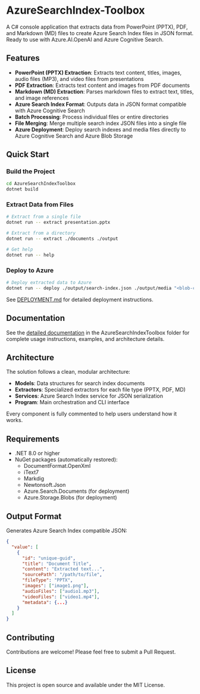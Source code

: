 # AzureSearchIndex-Toolbox

A C# console application that extracts data from PowerPoint (PPTX), PDF, and Markdown (MD) files to create Azure Search Index files in JSON format. Ready to use with Azure.AI.OpenAI and Azure Cognitive Search.

## Features

- **PowerPoint (PPTX) Extraction**: Extracts text content, titles, images, audio files (MP3), and video files from presentations
- **PDF Extraction**: Extracts text content and images from PDF documents  
- **Markdown (MD) Extraction**: Parses markdown files to extract text, titles, and image references
- **Azure Search Index Format**: Outputs data in JSON format compatible with Azure Cognitive Search
- **Batch Processing**: Process individual files or entire directories
- **File Merging**: Merge multiple search index JSON files into a single file
- **Azure Deployment**: Deploy search indexes and media files directly to Azure Cognitive Search and Azure Blob Storage

## Quick Start

### Build the Project

```bash
cd AzureSearchIndexToolbox
dotnet build
```

### Extract Data from Files

```bash
# Extract from a single file
dotnet run -- extract presentation.pptx

# Extract from a directory
dotnet run -- extract ./documents ./output

# Get help
dotnet run -- help
```

### Deploy to Azure

```bash
# Deploy extracted data to Azure
dotnet run -- deploy ./output/search-index.json ./output/media "<blob-connection-string>" "https://myservice.search.windows.net" "<search-api-key>"
```

See [DEPLOYMENT.md](./DEPLOYMENT.md) for detailed deployment instructions.

## Documentation

See the [detailed documentation](./AzureSearchIndexToolbox/README.md) in the AzureSearchIndexToolbox folder for complete usage instructions, examples, and architecture details.

## Architecture

The solution follows a clean, modular architecture:

- **Models**: Data structures for search index documents
- **Extractors**: Specialized extractors for each file type (PPTX, PDF, MD)
- **Services**: Azure Search Index service for JSON serialization
- **Program**: Main orchestration and CLI interface

Every component is fully commented to help users understand how it works.

## Requirements

- .NET 8.0 or higher
- NuGet packages (automatically restored):
  - DocumentFormat.OpenXml
  - iText7
  - Markdig
  - Newtonsoft.Json
  - Azure.Search.Documents (for deployment)
  - Azure.Storage.Blobs (for deployment)

## Output Format

Generates Azure Search Index compatible JSON:

```json
{
  "value": [
    {
      "id": "unique-guid",
      "title": "Document Title",
      "content": "Extracted text...",
      "sourcePath": "/path/to/file",
      "fileType": "PPTX",
      "images": ["image1.png"],
      "audioFiles": ["audio1.mp3"],
      "videoFiles": ["video1.mp4"],
      "metadata": {...}
    }
  ]
}
```

## Contributing

Contributions are welcome! Please feel free to submit a Pull Request.

## License

This project is open source and available under the MIT License.
